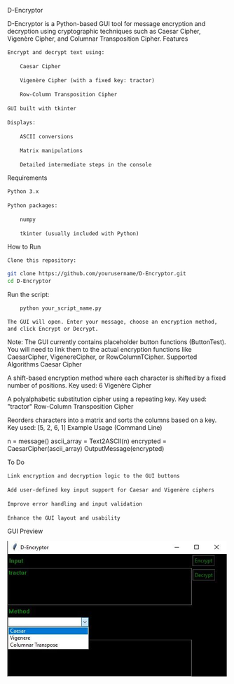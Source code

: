 D-Encryptor

D-Encryptor is a Python-based GUI tool for message encryption and decryption using cryptographic techniques such as Caesar Cipher, Vigenère Cipher, and Columnar Transposition Cipher.
Features

    Encrypt and decrypt text using:

        Caesar Cipher

        Vigenère Cipher (with a fixed key: tractor)

        Row-Column Transposition Cipher

    GUI built with tkinter

    Displays:

        ASCII conversions

        Matrix manipulations

        Detailed intermediate steps in the console

Requirements

    Python 3.x

    Python packages:

        numpy

        tkinter (usually included with Python)

How to Run

    Clone this repository:

```bash
git clone https://github.com/yourusername/D-Encryptor.git
cd D-Encryptor
```

Run the script:

```bash
    python your_script_name.py
```
    The GUI will open. Enter your message, choose an encryption method, and click Encrypt or Decrypt.

Note:
The GUI currently contains placeholder button functions (ButtonTest). You will need to link them to the actual encryption functions like CaesarCipher, VigenereCipher, or RowColumnTCipher.
Supported Algorithms
Caesar Cipher

A shift-based encryption method where each character is shifted by a fixed number of positions.
Key used: 6
Vigenère Cipher

A polyalphabetic substitution cipher using a repeating key.
Key used: "tractor"
Row-Column Transposition Cipher

Reorders characters into a matrix and sorts the columns based on a key.
Key used: [5, 2, 6, 1]
Example Usage (Command Line)

n = message()
ascii_array = Text2ASCII(n)
encrypted = CaesarCipher(ascii_array)
OutputMessage(encrypted)

To Do

    Link encryption and decryption logic to the GUI buttons

    Add user-defined key input support for Caesar and Vigenère ciphers

    Improve error handling and input validation

    Enhance the GUI layout and usability

GUI Preview

![Screenshot of GUI](images/GUI.jpeg)
